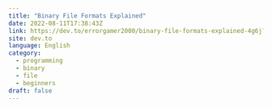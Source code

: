 ```yaml
---
title: "Binary File Formats Explained"
date: 2022-08-11T17:38:43Z
link: https://dev.to/errorgamer2000/binary-file-formats-explained-4g6j?utm_medium=RSS&utm_source=news.12bit.vn
site: dev.to
language: English
category:
  - programming
  - binary
  - file
  - beginners
draft: false
---
```

